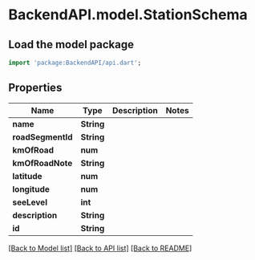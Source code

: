 # BackendAPI.model.StationSchema

## Load the model package
```dart
import 'package:BackendAPI/api.dart';
```

## Properties
 Name              | Type       | Description | Notes 
-------------------|------------|-------------|-------
 **name**          | **String** |             |
 **roadSegmentId** | **String** |             |
 **kmOfRoad**      | **num**    |             |
 **kmOfRoadNote**  | **String** |             |
 **latitude**      | **num**    |             |
 **longitude**     | **num**    |             |
 **seeLevel**      | **int**    |             |
 **description**   | **String** |             |
 **id**            | **String** |             | 

[[Back to Model list]](../README.md#documentation-for-models) [[Back to API list]](../README.md#documentation-for-api-endpoints) [[Back to README]](../README.md)


